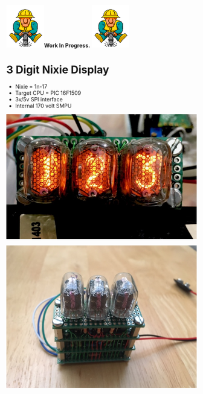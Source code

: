 ![alt text](https://github.com/oddwires/RP2040/blob/master/Function%20Generator/Images/work-in-progress.gif)****Work In Progress.****
![alt text](https://github.com/oddwires/RP2040/blob/master/Function%20Generator/Images/work-in-progress.gif)
# 3 Digit Nixie Display #

  * Nixie = 1n-17
  * Target CPU = PIC 16F1509
  * 3v/5v SPI interface
  * Internal 170 volt SMPU

![Nixies #1](Images/IMG_0848.jpg)

![Nixies #2](Images/IMG_0850.JPG)
